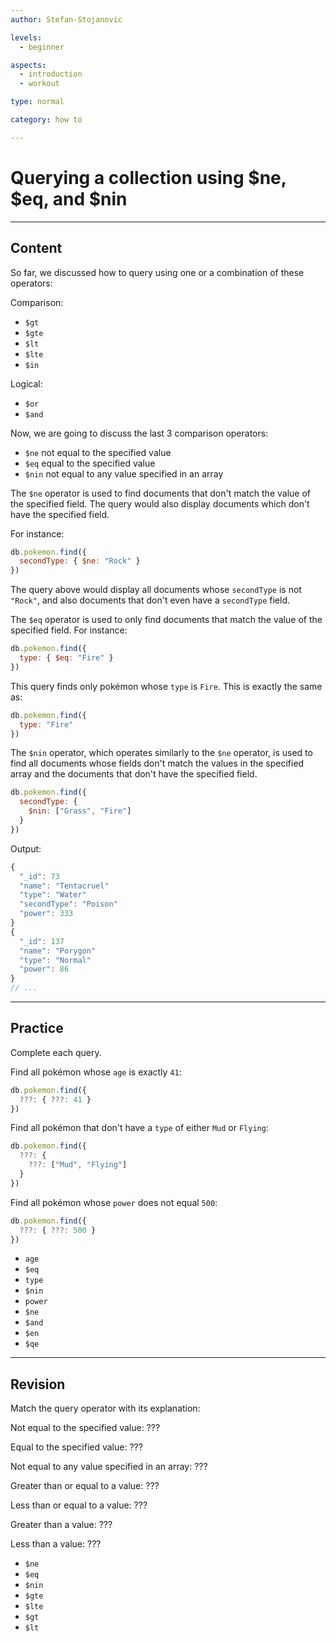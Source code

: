 ```yaml
---
author: Stefan-Stojanovic

levels:
  - beginner

aspects:
  - introduction
  - workout

type: normal

category: how to

---
```


# Querying a collection using $ne, $eq, and $nin

---
## Content

So far, we discussed how to query using one or a combination of these operators:

Comparison:
- `$gt`
- `$gte`
- `$lt`
- `$lte`
- `$in`

Logical:
- `$or`
- `$and`

Now, we are going to discuss the last 3 comparison operators:

- `$ne` not equal to the specified value
- `$eq` equal to the specified value
- `$nin` not equal to any value specified in an array

The `$ne` operator is used to find documents that don't match the value of the specified field. The query would also display documents which don't have the specified field.

For instance:
```javascript
db.pokemon.find({
  secondType: { $ne: "Rock" }
})
```
The query above would display all documents whose `secondType` is not `"Rock"`, and also documents that don't even have a `secondType` field.

The `$eq` operator is used to only find documents that match the value of the specified field. For instance:
```javascript
db.pokemon.find({
  type: { $eq: "Fire" }
})
```

This query finds only pokémon whose `type` is `Fire`. This is exactly the same as:
```javascript
db.pokemon.find({
  type: "Fire"
})
```

The `$nin` operator, which operates similarly to the `$ne` operator, is used to find all documents whose fields don't match the values in the specified array and the documents that don't have the specified field.
```javascript
db.pokemon.find({
  secondType: {
    $nin: ["Grass", "Fire"]
  }
})
```

Output:
```javascript
{
  "_id": 73
  "name": "Tentacruel"
  "type": "Water"
  "secondType": "Poison"
  "power": 333
}
{
  "_id": 137
  "name": "Porygon"
  "type": "Normal"
  "power": 86
}
// ...
```

---
## Practice

Complete each query.

Find all pokémon whose `age` is exactly `41`:
```javascript
db.pokemon.find({
  ???: { ???: 41 }
})
```

Find all pokémon that don't have a `type` of either `Mud` or `Flying`:
```javascript
db.pokemon.find({
  ???: {
    ???: ["Mud", "Flying"]
  }
})
```

Find all pokémon whose `power` does not equal `500`:
```javascript
db.pokemon.find({
  ???: { ???: 500 }
})
```

* `age`
* `$eq`
* `type`
* `$nin`
* `power`
* `$ne`
* `$and`
* `$en`
* `$qe`

---
## Revision

Match the query operator with its explanation:

Not equal to the specified value: ???

Equal to the specified value: ???

Not equal to any value specified in an array: ???

Greater than or equal to a value: ???

Less than or equal to a value: ???

Greater than a value: ???

Less than a value: ???

* `$ne`
* `$eq`
* `$nin`
* `$gte`
* `$lte`
* `$gt`
* `$lt`
